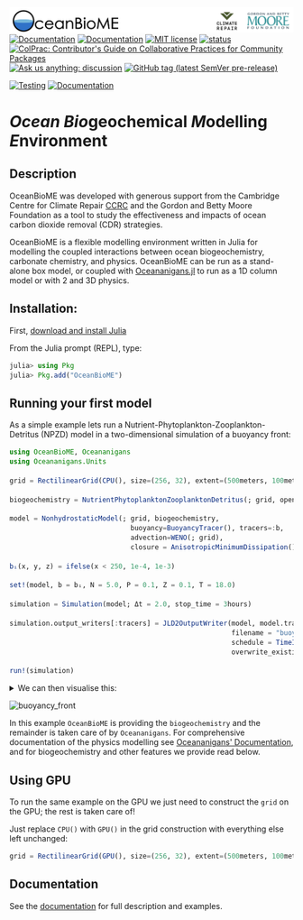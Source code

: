 ![](OceanBioME_headerbar.jpg?raw=true)
[![Documentation](https://img.shields.io/badge/documentation-stable%20release-blue?style=flat-square)](https://oceanbiome.github.io/OceanBioME.jl/stable/)
[![Documentation](https://img.shields.io/badge/documentation-dev%20release-orange?style=flat-square)](https://oceanbiome.github.io/OceanBioME.jl/dev/)
[![MIT license](https://img.shields.io/badge/License-MIT-blue.svg?style=flat-square)](https://mit-license.org)
[![status](https://joss.theoj.org/papers/f991f4a8f0fc5ab1aba3dd1ac51f20bd/status.svg)](https://joss.theoj.org/papers/f991f4a8f0fc5ab1aba3dd1ac51f20bd)
[![ColPrac: Contributor's Guide on Collaborative Practices for Community Packages](https://img.shields.io/badge/ColPrac-Contributor's%20Guide-blueviolet)](https://github.com/SciML/ColPrac)
[![Ask us anything: discussion](https://img.shields.io/badge/Ask%20us-anything-1abc9c.svg?style=flat-square)](https://github.com/OceanBioME/OceanBioME.jl/discussions)
[![GitHub tag (latest SemVer pre-release)](https://img.shields.io/github/v/tag/OceanBioME/OceanBioME.jl?include_prereleases&label=latest%20version&logo=github&sort=semver&style=flat-square)](https://github.com/OceanBioME/OceanBioME.jl/releases)

[![Testing](https://github.com/OceanBioME/OceanBioME.jl/actions/workflows/tests.yml/badge.svg)](https://github.com/OceanBioME/OceanBioME.jl/actions/workflows/tests.yml)
[![Documentation](https://github.com/OceanBioME/OceanBioME.jl/actions/workflows/documentation.yml/badge.svg)](https://github.com/OceanBioME/OceanBioME.jl/actions/workflows/documentation.yml)
# *Ocean* *Bio*geochemical *M*odelling *E*nvironment

## Description
OceanBioME was developed with generous support from the Cambridge Centre for Climate Repair [CCRC](https://www.climaterepair.cam.ac.uk) and the Gordon and Betty Moore Foundation as a tool to study the effectiveness and impacts of ocean carbon dioxide removal (CDR) strategies.

OceanBioME is a flexible modelling environment written in Julia for modelling the coupled interactions between ocean biogeochemistry, carbonate chemistry, and physics. OceanBioME can be run as a stand-alone box model, or coupled with [Oceananigans.jl](https://github.com/cliMA/oceananigans.jl/) to run as a 1D column model or with 2 and 3D physics. 

## Installation:

First, [download and install Julia](https://julialang.org/downloads/)

From the Julia prompt (REPL), type:
```julia
julia> using Pkg
julia> Pkg.add("OceanBioME")
```

## Running your first model
As a simple example lets run a Nutrient-Phytoplankton-Zooplankton-Detritus (NPZD) model in a two-dimensional simulation of a buoyancy front:

```julia
using OceanBioME, Oceananigans
using Oceananigans.Units

grid = RectilinearGrid(CPU(), size=(256, 32), extent=(500meters, 100meters), topology=(Bounded, Flat, Bounded))

biogeochemistry = NutrientPhytoplanktonZooplanktonDetritus(; grid, open_bottom=true)

model = NonhydrostaticModel(; grid, biogeochemistry,
                              buoyancy=BuoyancyTracer(), tracers=:b,
                              advection=WENO(; grid),
                              closure = AnisotropicMinimumDissipation())

bᵢ(x, y, z) = ifelse(x < 250, 1e-4, 1e-3)

set!(model, b = bᵢ, N = 5.0, P = 0.1, Z = 0.1, T = 18.0)

simulation = Simulation(model; Δt = 2.0, stop_time = 3hours)

simulation.output_writers[:tracers] = JLD2OutputWriter(model, model.tracers,
                                                       filename = "buoyancy_front.jld2",
                                                       schedule = TimeInterval(1minute),
                                                       overwrite_existing = true)

run!(simulation)
```

<details>
<summary>We can then visualise this:</summary>

```julia
b = FieldTimeSeries("buoyancy_front.jld2", "b")
P = FieldTimeSeries("buoyancy_front.jld2", "P")

xb, yb, zb = nodes(b)
xP, yP, zP = nodes(P)

times = b.times

using CairoMakie

n = Observable(1)

b_lims = (minimum(b), maximum(b))
P_lims = (minimum(P), maximum(P))

bₙ = @lift interior(b[$n], :, 1, :)
Pₙ = @lift interior(P[$n], :, 1, :)

fig = Figure(resolution = (1200, 480), fontsize = 20)

title = @lift "t = $(prettytime(times[$n]))"
Label(fig[0, :], title)

axis_kwargs = (xlabel = "x (m)", ylabel = "z (m)", width = 970)
ax1 = Axis(fig[1, 1]; title = "Buoyancy perturbation (m / s)", axis_kwargs...)
ax2 = Axis(fig[2, 1]; title = "Phytoplankton concentration (mmol N / m³)", axis_kwargs...)

hm1 = heatmap!(ax1, xb, zb, bₙ, colorrange = b_lims, colormap = :batlow)
hm2 = heatmap!(ax2, xP, zP, Pₙ, colorrange = P_lims, colormap = Reverse(:bamako))

Colorbar(fig[1, 2], hm1)
Colorbar(fig[2, 2], hm2)

record(fig, "buoyancy_front.gif", 1:length(times)) do i
    @info string("Plotting frame ", i, " of ", length(times))
    n[] = i
end
```
</details>

![buoyancy_front](https://github.com/OceanBioME/OceanBioME.jl/assets/7112768/84f7f712-5648-4293-be18-608a4a3413ba)

In this example `OceanBioME` is providing the `biogeochemistry` and the remainder is taken care of by `Oceananigans`. For comprehensive documentation of the physics modelling see [Oceananigans' Documentation](https://clima.github.io/OceananigansDocumentation/stable/), and for biogeochemistry and other features we provide read below.

## Using GPU

To run the same example on the GPU we just need to construct the `grid` on the GPU; the rest is taken care of!

Just replace `CPU()` with `GPU()` in the grid construction with everything else left unchanged:

```julia
grid = RectilinearGrid(GPU(), size=(256, 32), extent=(500meters, 100meters), topology=(Bounded, Flat, Bounded))
```

## Documentation

See the [documentation](https://oceanbiome.github.io/OceanBioME.jl) for full description and examples.
